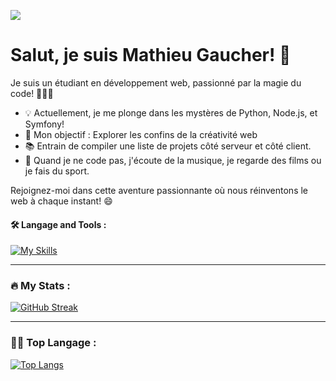 ![](https://media1.giphy.com/media/v1.Y2lkPTc5MGI3NjExY2R3dGt5eXltOHdoYWJ1b2g5c3VlM3g1Mjdjd2V0dTBjNmE2ejkyNyZlcD12MV9pbnRlcm5hbF9naWZfYnlfaWQmY3Q9Zw/ASd0Ukj0y3qMM/giphy.gif)

# Salut, je suis Mathieu Gaucher! 👋

Je suis un étudiant en développement web, passionné par la magie du code! 👨‍💻✨

- 💡 Actuellement, je me plonge dans les mystères de Python, Node.js, et Symfony!
- 🌟 Mon objectif : Explorer les confins de la créativité web
- 📚 Entrain de compiler une liste de projets côté serveur et côté client.
- 🎵 Quand je ne code pas, j'écoute de la musique, je regarde des films ou je fais du sport.

Rejoignez-moi dans cette aventure passionnante où nous réinventons le web à chaque instant! 😄

#### 🛠️ Langage and Tools :

[![My Skills](https://skillicons.dev/icons?i=html,css,sass,js,php,py,mongodb,mysql,vue,threejs,react,nodejs,vercel,symfony,wordpress,vscode,stackoverflow,postman,figma,codepen,discord)](https://skillicons.dev)

---

### 🔥 My Stats :

[![GitHub Streak](http://github-readme-streak-stats.herokuapp.com?user=matHieuTML&theme=dark&background=000000)](https://git.io/streak-stats)

---

### 🧑‍💻 Top Langage :

[![Top Langs](https://github-readme-stats.vercel.app/api/top-langs/?username=matHieuTML&layout=compact&theme=vision-friendly-dark)](https://github.com/anuraghazra/github-readme-stats)
